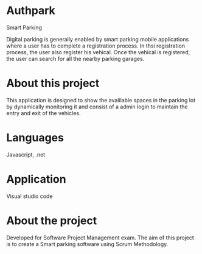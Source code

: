 # Authpark

Smart Parking


Digital parking is generally enabled by smart parking mobile applications where a user has to complete a registration process. In thsi registration process, the user also register his vehical. Once the vehical is registered, the user can search for all the nearby parking garages.




# About this project



This application is designed to show the avalilable spaces in the parking lot by dynamically monitoring it and consist of a admin login to maintain the entry and exit of the vehicles.





# Languages

Javascript, .net


# Application

Visual studio code 




# About the project

Developed for Software Project Management exam. The aim of this project is to create a Smart parking software using Scrum Methodology.


